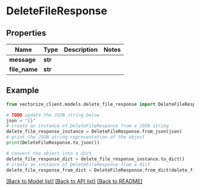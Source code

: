 # DeleteFileResponse


## Properties

Name | Type | Description | Notes
------------ | ------------- | ------------- | -------------
**message** | **str** |  | 
**file_name** | **str** |  | 

## Example

```python
from vectorize_client.models.delete_file_response import DeleteFileResponse

# TODO update the JSON string below
json = "{}"
# create an instance of DeleteFileResponse from a JSON string
delete_file_response_instance = DeleteFileResponse.from_json(json)
# print the JSON string representation of the object
print(DeleteFileResponse.to_json())

# convert the object into a dict
delete_file_response_dict = delete_file_response_instance.to_dict()
# create an instance of DeleteFileResponse from a dict
delete_file_response_from_dict = DeleteFileResponse.from_dict(delete_file_response_dict)
```
[[Back to Model list]](../README.md#documentation-for-models) [[Back to API list]](../README.md#documentation-for-api-endpoints) [[Back to README]](../README.md)


